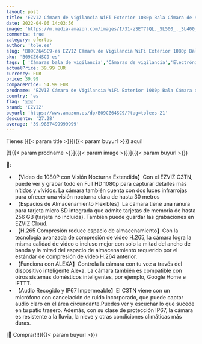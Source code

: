```yaml
---
layout: post
title: 'EZVIZ Cámara de Vigilancia WiFi Exterior 1080p Bala Cámara de Seguridad H.265  IP67 con Visión Nocturna de 30m  Detección de Movimiento  Compatible con Alexa y Google  C3TN'
date: 2022-04-06 14:03:56
image: 'https://m.media-amazon.com/images/I/31-zSET7tQL._SL500_._SL400_.jpg'
comments: true
category: ofertas
author: 'tole.es'
slug: 'B09CZ64SC9-es EZVIZ Cámara de Vigilancia WiFi Exterior 1080p Bala Cámara...'
sku: 'B09CZ64SC9-es'
tags: [ 'Cámaras bala de vigilancia','Cámaras de vigilancia','Electrónica','Fotografía y videocámaras','alexa','ezviz', ]
actualPrice: 39.99 EUR
currency: EUR
price: 39.99
comparePrice: 54.99 EUR
prodname: 'EZVIZ Cámara de Vigilancia WiFi Exterior 1080p Bala Cámara de Seguridad H.265  IP67 con Visión Nocturna de 30m  Detección de Movimiento  Compatible con Alexa y Google  C3TN'
country: 'es'
flag: '🇪🇸'
brand: 'EZVIZ'
buyurl: 'https://www.amazon.es/dp/B09CZ64SC9/?tag=tolees-21'
descuento: '27.28'
average: '39.9887499999999'
---
```


Tienes [{{< param title >}}]({{< param buyurl >}}) aqui!

[![{{< param prodname >}}]({{< param image >}})]({{< param buyurl >}})

🔎:

- 【Video de 1080P con Visión Nocturna Extendida】Con el EZVIZ C3TN, puede ver y grabar todo en Full HD 1080p para capturar detalles más nítidos y vívidos. La cámara también cuenta con dos luces infrarrojas para ofrecer una visión nocturna clara de hasta 30 metros
- 【Espacios de Almacenamiento Flexibles】La cámara tiene una ranura para tarjeta micro SD integrada que admite tarjetas de memoria de hasta 256 GB (tarjeta no incluida). También puede guardar las grabaciones en EZVIZ Cloud.
- 【H.265 Compresión reduce espacio de almacenamiento】Con la tecnología avanzada de compresión de video H.265, la cámara logra la misma calidad de video o incluso mejor con solo la mitad del ancho de banda y la mitad del espacio de almacenamiento requerido por el estándar de compresión de video H.264 anterior.
- 【Funciona con ALEXA】Controla la cámara con tu voz a través del dispositivo inteligente Alexa. La cámara también es compatible con otros sistemas domésticos inteligentes, por ejemplo, Google Home e IFTTT.
- 【Audio Recogido y IP67 Impermeable】El C3TN viene con un micrófono con cancelación de ruido incorporado, que puede captar audio claro en el área circundante.Puedes ver y escuchar lo que sucede en tu patio trasero. Además, con su clase de protección IP67, la cámara es resistente a la lluvia, la nieve y otras condiciones climáticas más duras.

[🛒 Comprar!!!]({{< param buyurl >}})
